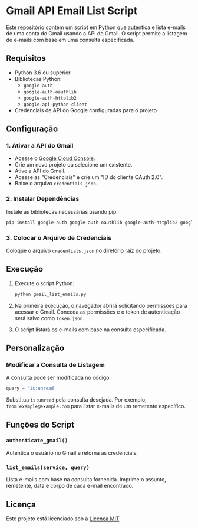 # Gmail API Email List Script

Este repositório contém um script em Python que autentica e lista e-mails de uma conta do Gmail usando a API do Gmail. O script permite a listagem de e-mails com base em uma consulta especificada.

## Requisitos

- Python 3.6 ou superior
- Bibliotecas Python:
  - `google-auth`
  - `google-auth-oauthlib`
  - `google-auth-httplib2`
  - `google-api-python-client`
- Credenciais de API do Google configuradas para o projeto

## Configuração

### 1. Ativar a API do Gmail

- Acesse o [Google Cloud Console](https://console.cloud.google.com/).
- Crie um novo projeto ou selecione um existente.
- Ative a API do Gmail.
- Acesse as "Credenciais" e crie um "ID do cliente OAuth 2.0".
- Baixe o arquivo `credentials.json`.

### 2. Instalar Dependências

Instale as bibliotecas necessárias usando pip:

```bash
pip install google-auth google-auth-oauthlib google-auth-httplib2 google-api-python-client
```

### 3. Colocar o Arquivo de Credenciais

Coloque o arquivo `credentials.json` no diretório raiz do projeto.

## Execução

1. Execute o script Python:

   ```bash
   python gmail_list_emails.py
   ```

2. Na primeira execução, o navegador abrirá solicitando permissões para acessar o Gmail. Conceda as permissões e o token de autenticação será salvo como `token.json`.
3. O script listará os e-mails com base na consulta especificada.

## Personalização

### Modificar a Consulta de Listagem

A consulta pode ser modificada no código:

```python
query = 'is:unread'
```

Substitua `is:unread` pela consulta desejada. Por exemplo, `from:example@example.com` para listar e-mails de um remetente específico.

## Funções do Script

### `authenticate_gmail()`

Autentica o usuário no Gmail e retorna as credenciais.

### `list_emails(service, query)`

Lista e-mails com base na consulta fornecida. Imprime o assunto, remetente, data e corpo de cada e-mail encontrado.

## Licença

Este projeto está licenciado sob a [Licença MIT](LICENSE).

